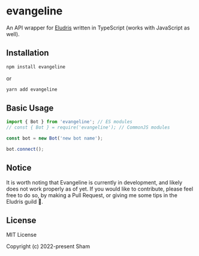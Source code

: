 # evangeline

An API wrapper for [Eludris](https://elusite.pages.dev) written in TypeScript (works with JavaScript as well).

## Installation

```bash
npm install evangeline
```

or 

```bash
yarn add evangeline
```

## Basic Usage

```ts
import { Bot } from 'evangeline'; // ES modules
// const { Bot } = require('evangeline'); // CommonJS modules

const bot = new Bot('new bot name');

bot.connect();
```

## Notice

It is worth noting that Evangeline is currently in development, and likely does not work properly as of yet. If you would like to contribute, please feel free to do so, by making a Pull Request, or giving me some tips in the Eludris guild 💜.

## License

MIT License

Copyright (c) 2022-present Sham